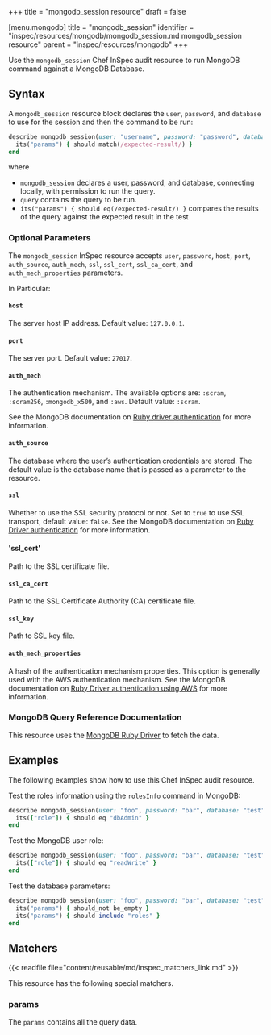 +++
title = "mongodb_session resource"
draft = false

[menu.mongodb]
    title = "mongodb_session"
    identifier = "inspec/resources/mongodb/mongodb_session.md mongodb_session resource"
    parent = "inspec/resources/mongodb"
+++

Use the `mongodb_session` Chef InSpec audit resource to run MongoDB command against a MongoDB Database.

## Syntax

A `mongodb_session` resource block declares the `user`, `password`, and `database` to use for the session and then the command to be run:

```ruby
describe mongodb_session(user: "username", password: "password", database: "test").query(key: value) do
  its("params") { should match(/expected-result/) }
end
```

where

- `mongodb_session` declares a user, password, and database, connecting locally, with permission to run the query.
- `query` contains the query to be run.
- `its("params") { should eq(/expected-result/) }` compares the results of the query against the expected result in the test

### Optional Parameters

The `mongodb_session` InSpec resource accepts `user`, `password`, `host`, `port`, `auth_source`, `auth_mech`, `ssl`, `ssl_cert`, `ssl_ca_cert`, and `auth_mech_properties` parameters.

In Particular:

#### `host`

The server host IP address. Default value: `127.0.0.1`.

#### `port`

The server port. Default value: `27017`.

#### `auth_mech`

The authentication mechanism. The available options are: `:scram`, `:scram256`, `:mongodb_x509`, and `:aws`. Default value: `:scram`.

See the MongoDB documentation on [Ruby driver authentication](https://docs.mongodb.com/ruby-driver/current/reference/authentication/) for more information.

#### `auth_source`

The database where the user’s authentication credentials are stored. The default value is the database name that is passed as a parameter to the resource.

#### `ssl`

Whether to use the SSL security protocol or not. Set to `true` to use SSL transport, default value: `false`.  See the MongoDB documentation on [Ruby Driver authentication](https://docs.mongodb.com/ruby-driver/current/reference/authentication/#client-certificate-x-509) for more information.

#### 'ssl_cert'

Path to the SSL certificate file.

#### `ssl_ca_cert`

Path to the SSL Certificate Authority (CA) certificate file.

#### `ssl_key`

Path to SSL key file.

#### `auth_mech_properties`

A hash of the authentication mechanism properties. This option is generally used with the AWS authentication mechanism. See the MongoDB documentation on [Ruby Driver authentication using AWS](https://docs.mongodb.com/ruby-driver/current/reference/authentication/#aws) for more information.

### MongoDB Query Reference Documentation

This resource uses the [MongoDB Ruby Driver](https://docs.mongodb.com/ruby-driver/current/reference/authentication/) to fetch the data.

## Examples

The following examples show how to use this Chef InSpec audit resource.

Test the roles information using the `rolesInfo` command in MongoDB:

```ruby
describe mongodb_session(user: "foo", password: "bar", database: "test").query(rolesInfo: "dbAdmin").params["roles"].first do
  its(["role"]) { should eq "dbAdmin" }
end
```

Test the MongoDB user role:

```ruby
describe mongodb_session(user: "foo", password: "bar", database: "test").query(usersInfo: "foo").params["users"].first["roles"].first do
  its(["role"]) { should eq "readWrite" }
end
```

Test the database parameters:

```ruby
describe mongodb_session(user: "foo", password: "bar", database: "test").query(rolesInfo: "dbAdmin") do
  its("params") { should_not be_empty }
  its("params") { should include "roles" }
end
```

## Matchers

{{< readfile file="content/reusable/md/inspec_matchers_link.md" >}}

This resource has the following special matchers.

### params

The `params` contains all the query data.
